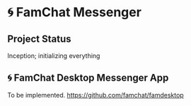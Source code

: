 # 🌀 FamChat Messenger

## Project Status

Inception; initializing everything

## 🌀 FamChat Desktop Messenger App

To be implemented. https://github.com/famchat/famdesktop


